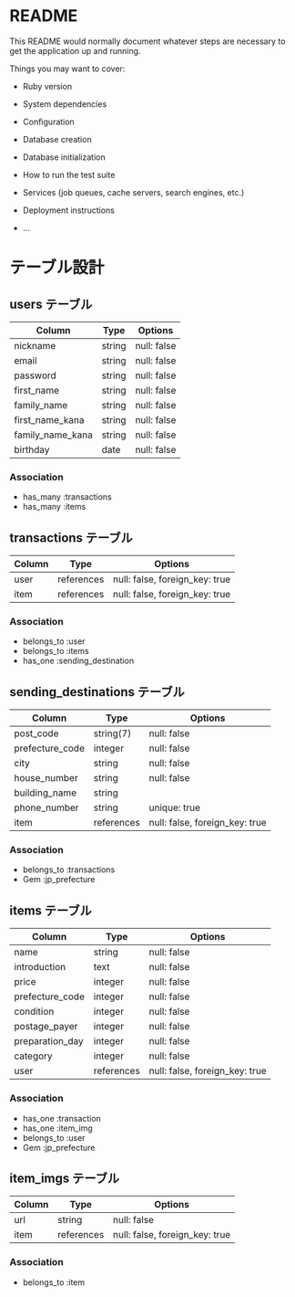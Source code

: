 # README

This README would normally document whatever steps are necessary to get the
application up and running.

Things you may want to cover:

* Ruby version

* System dependencies

* Configuration

* Database creation

* Database initialization

* How to run the test suite

* Services (job queues, cache servers, search engines, etc.)

* Deployment instructions

* ...


# テーブル設計


## users テーブル

| Column           | Type   | Options     |
| --------         | ------ | ----------- |
| nickname         | string | null: false |
| email            | string | null: false |
| password         | string | null: false |
| first_name       | string | null: false |
| family_name      | string | null: false |
| first_name_kana  | string | null: false |
| family_name_kana | string | null: false |
| birthday         | date   | null: false |

### Association
- has_many :transactions
- has_many :items


## transactions テーブル
| Column   | Type       | Options                        |
| -------- | ------     | -----------                    |
| user     | references | null: false, foreign_key: true |
| item     | references | null: false, foreign_key: true |

### Association
- belongs_to :user
- belongs_to :items
- has_one :sending_destination


## sending_destinations テーブル

| Column          | Type       | Options      |
| --------        | ------     | -----------  |
| post_code       | string(7)  | null: false  |
| prefecture_code | integer    | null: false  |
| city            | string     | null: false  |
| house_number    | string     | null: false  |
| building_name   | string     |              |
| phone_number    | string     | unique: true |
| item            | references | null: false, foreign_key: true |

### Association
- belongs_to :transactions
- Gem :jp_prefecture


## items テーブル

| Column          | Type    | Options     |
| --------        | ------  | ----------- |
| name            | string  | null: false |
| introduction    | text    | null: false |
| price           | integer | null: false |
| prefecture_code | integer | null: false |
| condition       | integer | null: false |
| postage_payer   | integer | null: false |
| preparation_day | integer | null: false |
| category        | integer | null: false |
| user            | references | null: false, foreign_key: true |

### Association
- has_one :transaction
- has_one :item_img
- belongs_to :user
- Gem :jp_prefecture


## item_imgs テーブル

| Column   | Type   | Options     |
| -------- | ------ | ----------- |
| url      | string | null: false |
| item     | references | null: false, foreign_key: true |

### Association
- belongs_to :item